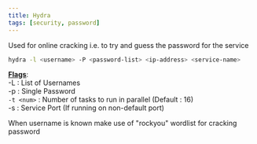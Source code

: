 ```yaml
---
title: Hydra
tags: [security, password]
---
```


Used for online cracking i.e. to try and guess the password for the service

````bash
hydra -l <username> -P <password-list> <ip-address> <service-name>
````

**<u>Flags</u>**:  
-L : List of Usernames  
-p : Single Password  
`-t <num>` : Number of tasks to run in parallel (Default : 16)  
-s : Service Port (If running on non-default port)

When username is known make use of "rockyou" wordlist for cracking password